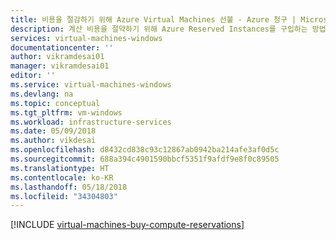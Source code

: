 ```yaml
---
title: 비용을 절감하기 위해 Azure Virtual Machines 선불 - Azure 청구 | Microsoft Docs
description: 계산 비용을 절약하기 위해 Azure Reserved Instances를 구입하는 방법에 대해 알아봅니다.
services: virtual-machines-windows
documentationcenter: ''
author: vikramdesai01
manager: vikramdesai01
editor: ''
ms.service: virtual-machines-windows
ms.devlang: na
ms.topic: conceptual
ms.tgt_pltfrm: vm-windows
ms.workload: infrastructure-services
ms.date: 05/09/2018
ms.author: vikdesai
ms.openlocfilehash: d8432cd838c93c12867ab0942ba214afe3af0d5c
ms.sourcegitcommit: 688a394c4901590bbcf5351f9afdf9e8f0c89505
ms.translationtype: HT
ms.contentlocale: ko-KR
ms.lasthandoff: 05/18/2018
ms.locfileid: "34304803"
---
```

[!INCLUDE [virtual-machines-buy-compute-reservations](../../../includes/virtual-machines-common-prepay-reserved-vm-instances.md)]

